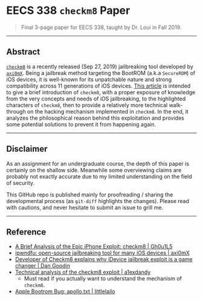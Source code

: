 # EECS 338 `checkm8` Paper

> Final 3-page paper for EECS 338, taught by Dr. Loui in Fall 2019.

---

## Abstract

[`checkm8`](https://github.com/axi0mX/ipwndfu) is a recently released (Sep 27, 2019) jailbreaking tool developed by [`axi0mX`](https://github.com/axi0mX). Being a jailbreak method targeting the BootROM (a.k.a `SecureROM`) of iOS devices, it is well-known for its unpatchable nature and strong compatibility across 11 generations of iOS devices. [This article](https://github.com/choH/eecs338_checkm8_paper/blob/master/article.pdf) is intended to give a brief introduction of `checkm8`, with a proper exposure of knowledge from the very concepts and needs of iOS jailbreaking, to the highlighted characters of `checkm8`, then to provide a relatively more technical walk-through on the hacking mechanism implemented in `checkm8`. In the end, it analyzes the philosophical reason behind this exploitation and provides some potential solutions to prevent it from happening again.

---
## Disclaimer

As an assignment for an undergraduate course, the depth of this paper is certainly on the shallow side. Meanwhile some overviewing claims are probably not exactly accurate due to my limited understanding on the field of security.

This GitHub repo is published mainly for proofreading / sharing the developmental process (as `git-diff` highlights the changes). Please read with cautions, and never hesitate to submit an issue to grill me.

---
## Reference

* [A Brief Analysis of the Epic iPhone Exploit: checkm8 | Gh0u1L5](https://zhuanlan.zhihu.com/p/87456653)
* [ipwndfu: open-source jailbreaking tool for many iOS devices | axi0mX](https://github.com/axi0mX/ipwndfu)
* [Developer of Checkm8 explains why iDevice jailbreak exploit is a game changer | Dan Goodin](https://arstechnica.com/information-technology/2019/09/developer-of-checkm8-explains-why-idevice-jailbreak-exploit-is-a-game-changer/)
* [Technical analysis of the checkm8 exploit | a1exdandy](https://m.habr.com/en/company/dsec/blog/472762/)
    * Must read if you actually want to understand the mechanism of `checkm8`.
* [Apple Bootrom Bug: apollo.txt | littlelailo](https://gist.github.com/littlelailo/42c6a11d31877f98531f6d30444f59c4)


